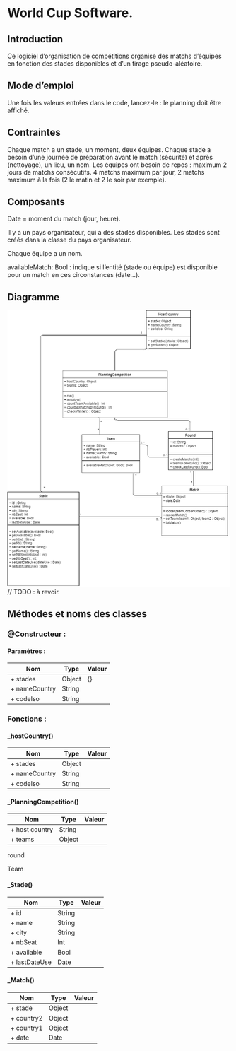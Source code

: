 # World Cup Software.

## Introduction
Ce logiciel d’organisation de compétitions organise des matchs d’équipes en fonction des stades disponibles et d’un tirage pseudo-aléatoire.

## Mode d’emploi 
Une fois les valeurs entrées dans le code, lancez-le : le planning doit être affiché. 

## Contraintes
Chaque match a un stade, un moment, deux équipes.
Chaque stade a besoin d’une journée de préparation avant le match (sécurité) et après (nettoyage), un lieu, un nom.
Les équipes ont besoin de repos : maximum 2 jours de matchs consécutifs.
4 matchs maximum par jour, 2 matchs maximum à la fois (2 le matin et 2 le soir par exemple).

## Composants
Date = moment du match (jour, heure).

Il y a un pays organisateur, qui a des stades disponibles.
Les stades sont créés dans la classe du pays organisateur.

Chaque équipe a un nom. 

availableMatch: Bool : indique si l’entité (stade ou équipe) est disponible pour un match en ces circonstances (date…).

## Diagramme
![Diagramme des classes](FootCompetition.png)
// TODO : à revoir.


## Méthodes et noms des classes
### @Constructeur :
#### Paramètres : 
|Nom           | Type   | Valeur |
|--------------| ------ | -------|
|+ stades      | Object | {}     |
|+ nameCountry | String |        |
|+ codeIso     | String |        |


### Fonctions :

#### **_hostCountry()**

|Nom           | Type   | Valeur |
|--------------| ------ | -------| 
|+ stades      | Object |        |
|+ nameCountry | String |        |
|+ codeIso     | String |        | 




#### **_PlanningCompetition()**
|Nom           | Type   | Valeur |
|--------------| ------ | -------|
|+ host country | String |       |
|+ teams      | Object |         |



round


Team



#### **_Stade()**
|Nom           | Type   | Valeur| 
|--------------| ------ | -------|
|+ id         |String  |         |
|+ name       |String  |         |
|+ city       | String |         |
|+ nbSeat     | Int    |         |
|+ available  | Bool   |         |
|+ lastDateUse| Date   |         |



#### **_Match()**
|Nom           | Type   | Valeur| 
|--------------| ------ | -------|
|+ stade       | Object |        |
|+ country2    |Object  |        |
|+ country1    |Object  |        |
|+ date        |Date    |        |

